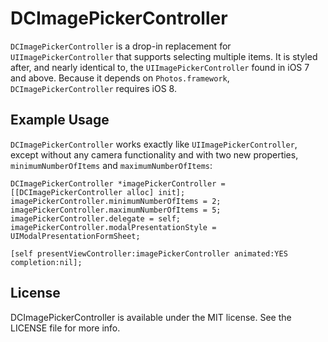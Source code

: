 # DCImagePickerController

`DCImagePickerController` is a drop-in replacement for `UIImagePickerController` that supports selecting multiple items. It is styled after, and nearly identical to, the `UIImagePickerController` found in iOS 7 and above. Because it depends on `Photos.framework`, `DCImagePickerController` requires iOS 8.

## Example Usage

`DCImagePickerController` works exactly like `UIImagePickerController`, except without any camera functionality and with two new properties, `minimumNumberOfItems` and `maximumNumberOfItems`:

```objc
DCImagePickerController *imagePickerController = [[DCImagePickerController alloc] init];
imagePickerController.minimumNumberOfItems = 2;
imagePickerController.maximumNumberOfItems = 5;
imagePickerController.delegate = self;
imagePickerController.modalPresentationStyle = UIModalPresentationFormSheet;

[self presentViewController:imagePickerController animated:YES completion:nil];
```

## License

DCImagePickerController is available under the MIT license. See the LICENSE file for more info.
